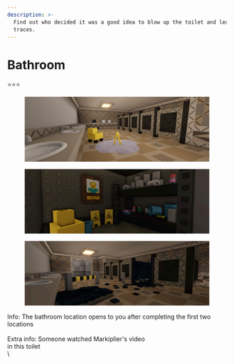 ```yaml
---
description: >-
  Find out who decided it was a good idea to blow up the toilet and leave with 3
  traces.
---
```


# Bathroom

⭐⭐⭐

<figure><img src="../.gitbook/assets/file3_4.png" alt=""><figcaption></figcaption></figure>

<figure><img src="../.gitbook/assets/file4_5.png" alt=""><figcaption></figcaption></figure>

<figure><img src="../.gitbook/assets/file2_7.png" alt=""><figcaption></figcaption></figure>

Info: The bathroom location opens to you after completing the first two locations\
\
Extra info: Someone watched Markiplier's video
\
in this toilet\
\
